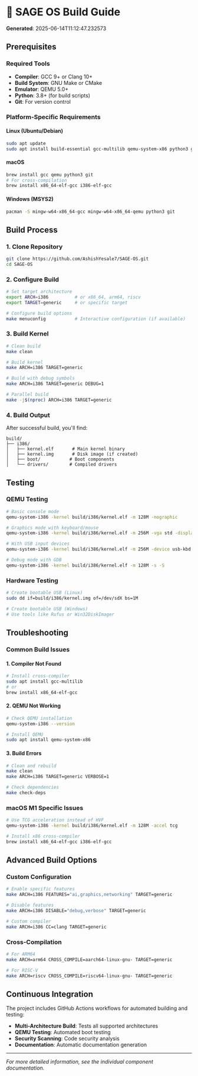 # 🔨 SAGE OS Build Guide

**Generated**: 2025-06-14T11:12:47.232573

## Prerequisites

### Required Tools

- **Compiler**: GCC 9+ or Clang 10+
- **Build System**: GNU Make or CMake
- **Emulator**: QEMU 5.0+
- **Python**: 3.8+ (for build scripts)
- **Git**: For version control

### Platform-Specific Requirements

#### Linux (Ubuntu/Debian)
```bash
sudo apt update
sudo apt install build-essential gcc-multilib qemu-system-x86 python3 git
```

#### macOS
```bash
brew install gcc qemu python3 git
# For cross-compilation
brew install x86_64-elf-gcc i386-elf-gcc
```

#### Windows (MSYS2)
```bash
pacman -S mingw-w64-x86_64-gcc mingw-w64-x86_64-qemu python3 git
```

## Build Process

### 1. Clone Repository

```bash
git clone https://github.com/AshishYesale7/SAGE-OS.git
cd SAGE-OS
```

### 2. Configure Build

```bash
# Set target architecture
export ARCH=i386          # or x86_64, arm64, riscv
export TARGET=generic     # or specific target

# Configure build options
make menuconfig           # Interactive configuration (if available)
```

### 3. Build Kernel

```bash
# Clean build
make clean

# Build kernel
make ARCH=i386 TARGET=generic

# Build with debug symbols
make ARCH=i386 TARGET=generic DEBUG=1

# Parallel build
make -j$(nproc) ARCH=i386 TARGET=generic
```

### 4. Build Output

After successful build, you'll find:

```
build/
├── i386/
│   ├── kernel.elf       # Main kernel binary
│   ├── kernel.img       # Disk image (if created)
│   ├── boot/           # Boot components
│   └── drivers/        # Compiled drivers
```

## Testing

### QEMU Testing

```bash
# Basic console mode
qemu-system-i386 -kernel build/i386/kernel.elf -m 128M -nographic

# Graphics mode with keyboard/mouse
qemu-system-i386 -kernel build/i386/kernel.elf -m 256M -vga std -display gtk

# With USB input devices
qemu-system-i386 -kernel build/i386/kernel.elf -m 256M -device usb-kbd -device usb-mouse

# Debug mode with GDB
qemu-system-i386 -kernel build/i386/kernel.elf -m 128M -s -S
```

### Hardware Testing

```bash
# Create bootable USB (Linux)
sudo dd if=build/i386/kernel.img of=/dev/sdX bs=1M

# Create bootable USB (Windows)
# Use tools like Rufus or Win32DiskImager
```

## Troubleshooting

### Common Build Issues

#### 1. Compiler Not Found
```bash
# Install cross-compiler
sudo apt install gcc-multilib
# or
brew install x86_64-elf-gcc
```

#### 2. QEMU Not Working
```bash
# Check QEMU installation
qemu-system-i386 --version

# Install QEMU
sudo apt install qemu-system-x86
```

#### 3. Build Errors
```bash
# Clean and rebuild
make clean
make ARCH=i386 TARGET=generic VERBOSE=1

# Check dependencies
make check-deps
```

### macOS M1 Specific Issues

```bash
# Use TCG acceleration instead of HVF
qemu-system-i386 -kernel build/i386/kernel.elf -m 128M -accel tcg

# Install x86 cross-compiler
brew install x86_64-elf-gcc i386-elf-gcc
```

## Advanced Build Options

### Custom Configuration

```bash
# Enable specific features
make ARCH=i386 FEATURES="ai,graphics,networking" TARGET=generic

# Disable features
make ARCH=i386 DISABLE="debug,verbose" TARGET=generic

# Custom compiler
make ARCH=i386 CC=clang TARGET=generic
```

### Cross-Compilation

```bash
# For ARM64
make ARCH=arm64 CROSS_COMPILE=aarch64-linux-gnu- TARGET=generic

# For RISC-V
make ARCH=riscv CROSS_COMPILE=riscv64-linux-gnu- TARGET=generic
```

## Continuous Integration

The project includes GitHub Actions workflows for automated building and testing:

- **Multi-Architecture Build**: Tests all supported architectures
- **QEMU Testing**: Automated boot testing
- **Security Scanning**: Code security analysis
- **Documentation**: Automatic documentation generation

---

*For more detailed information, see the individual component documentation.*
